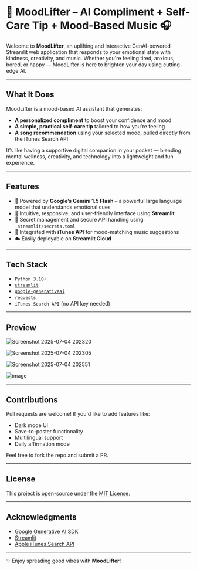 # 🌟 MoodLifter – AI Compliment + Self-Care Tip + Mood-Based Music 🎧

Welcome to **MoodLifter**, an uplifting and interactive GenAI-powered Streamlit web application that responds to your emotional state with kindness, creativity, and music. Whether you're feeling tired, anxious, bored, or happy — MoodLifter is here to brighten your day using cutting-edge AI.

---

## What It Does

MoodLifter is a mood-based AI assistant that generates:

- **A personalized compliment** to boost your confidence and mood  
- **A simple, practical self-care tip** tailored to how you're feeling  
- **A song recommendation** using your selected mood, pulled directly from the iTunes Search API  

It’s like having a supportive digital companion in your pocket — blending mental wellness, creativity, and technology into a lightweight and fun experience.

---

## Features

- 🧠 Powered by **Google’s Gemini 1.5 Flash** – a powerful large language model that understands emotional cues  
- 🎈 Intuitive, responsive, and user-friendly interface using **Streamlit**  
- 🔑 Secret management and secure API handling using `.streamlit/secrets.toml`  
- 🎵 Integrated with **iTunes API** for mood-matching music suggestions  
- ☁️ Easily deployable on **Streamlit Cloud**

---

## Tech Stack

- `Python 3.10+`  
- [`streamlit`](https://streamlit.io/)  
- [`google-generativeai`](https://pypi.org/project/google-generativeai/)  
- `requests`  
- `iTunes Search API` (no API key needed)

---
## Preview
![Screenshot 2025-07-04 202320](https://github.com/user-attachments/assets/526abedc-7150-4e80-809d-6d4f076eb88d)

![Screenshot 2025-07-04 202305](https://github.com/user-attachments/assets/35a3cd5d-e1c7-4ed0-bbb2-4e8c84a45b36)

![Screenshot 2025-07-04 202551](https://github.com/user-attachments/assets/78c444eb-1496-47d6-8e25-79425b0a49d0)

![image](https://github.com/user-attachments/assets/295d2519-0838-49ea-ab81-7488963ded0b)

---

## Contributions

Pull requests are welcome! If you'd like to add features like:

* Dark mode UI
* Save-to-poster functionality
* Multilingual support
* Daily affirmation mode

Feel free to fork the repo and submit a PR.

---

## License

This project is open-source under the [MIT License](LICENSE).

---

## Acknowledgments

* [Google Generative AI SDK](https://ai.google.dev/)
* [Streamlit](https://streamlit.io/)
* [Apple iTunes Search API](https://developer.apple.com/library/archive/documentation/AudioVideo/Conceptual/iTuneSearchAPI/)

---

✨ Enjoy spreading good vibes with **MoodLifter**!

